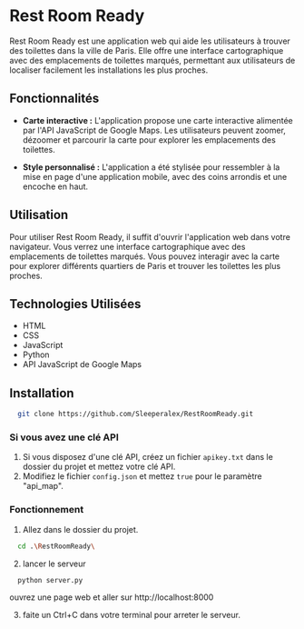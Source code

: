 # Rest Room Ready

Rest Room Ready est une application web qui aide les utilisateurs à trouver des toilettes dans la ville de Paris. Elle offre une interface cartographique avec des emplacements de toilettes marqués, permettant aux utilisateurs de localiser facilement les installations les plus proches.

## Fonctionnalités

- **Carte interactive :** L'application propose une carte interactive alimentée par l'API JavaScript de Google Maps. Les utilisateurs peuvent zoomer, dézoomer et parcourir la carte pour explorer les emplacements des toilettes.
  
- **Style personnalisé :** L'application a été stylisée pour ressembler à la mise en page d'une application mobile, avec des coins arrondis et une encoche en haut.

## Utilisation

Pour utiliser Rest Room Ready, il suffit d'ouvrir l'application web dans votre navigateur. Vous verrez une interface cartographique avec des emplacements de toilettes marqués. Vous pouvez interagir avec la carte pour explorer différents quartiers de Paris et trouver les toilettes les plus proches.

## Technologies Utilisées

- HTML
- CSS
- JavaScript
- Python
- API JavaScript de Google Maps

## Installation

```bash
  git clone https://github.com/Sleeperalex/RestRoomReady.git
  ```
### Si vous avez une clé API

1. Si vous disposez d'une clé API, créez un fichier `apikey.txt` dans le dossier du projet et mettez votre clé API.
2. Modifiez le fichier `config.json` et mettez `true` pour le paramètre "api_map".

### Fonctionnement
1. Allez dans le dossier du projet.

```bash
  cd .\RestRoomReady\
  ```
2. lancer le serveur

```bash
  python server.py
  ```
ouvrez une page web et aller sur http://localhost:8000

3. faite un Ctrl+C dans votre terminal pour arreter le serveur.
